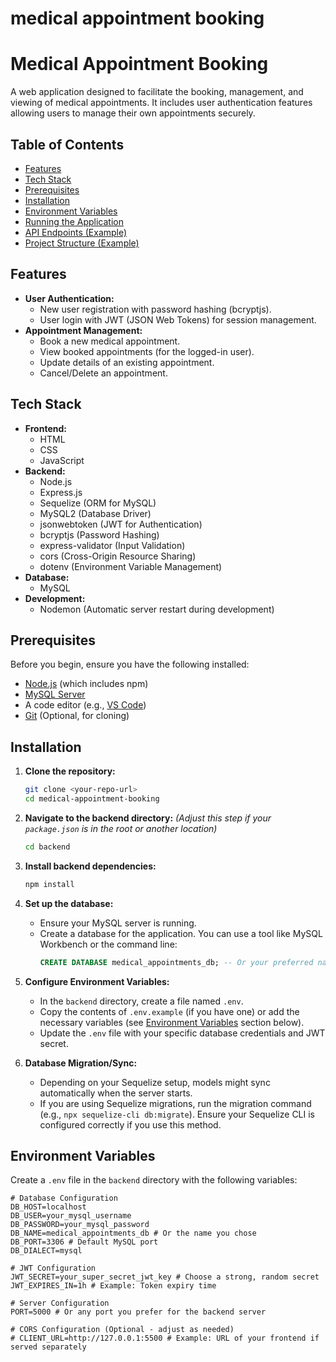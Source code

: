 # medical appointment booking


# Medical Appointment Booking

A web application designed to facilitate the booking, management, and viewing of medical appointments. It includes user authentication features allowing users to manage their own appointments securely.

## Table of Contents

*   [Features](#features)
*   [Tech Stack](#tech-stack)
*   [Prerequisites](#prerequisites)
*   [Installation](#installation)
*   [Environment Variables](#environment-variables)
*   [Running the Application](#running-the-application)
*   [API Endpoints (Example)](#api-endpoints-example)
*   [Project Structure (Example)](#project-structure-example)

## Features

*   **User Authentication:**
    *   New user registration with password hashing (bcryptjs).
    *   User login with JWT (JSON Web Tokens) for session management.
*   **Appointment Management:**
    *   Book a new medical appointment.
    *   View booked appointments (for the logged-in user).
    *   Update details of an existing appointment.
    *   Cancel/Delete an appointment.

## Tech Stack

*   **Frontend:**
    *   HTML
    *   CSS
    *   JavaScript
*   **Backend:**
    *   Node.js
    *   Express.js
    *   Sequelize (ORM for MySQL)
    *   MySQL2 (Database Driver)
    *   jsonwebtoken (JWT for Authentication)
    *   bcryptjs (Password Hashing)
    *   express-validator (Input Validation)
    *   cors (Cross-Origin Resource Sharing)
    *   dotenv (Environment Variable Management)
*   **Database:**
    *   MySQL
*   **Development:**
    *   Nodemon (Automatic server restart during development)

## Prerequisites

Before you begin, ensure you have the following installed:

*   [Node.js](https://nodejs.org/) (which includes npm)
*   [MySQL Server](https://dev.mysql.com/downloads/mysql/)
*   A code editor (e.g., [VS Code](https://code.visualstudio.com/))
*   [Git](https://git-scm.com/) (Optional, for cloning)

## Installation

1.  **Clone the repository:**
    ```bash
    git clone <your-repo-url>
    cd medical-appointment-booking
    ```

2.  **Navigate to the backend directory:**
    *(Adjust this step if your `package.json` is in the root or another location)*
    ```bash
    cd backend
    ```

3.  **Install backend dependencies:**
    ```bash
    npm install
    ```

4.  **Set up the database:**
    *   Ensure your MySQL server is running.
    *   Create a database for the application. You can use a tool like MySQL Workbench or the command line:
        ```sql
        CREATE DATABASE medical_appointments_db; -- Or your preferred name
        ```

5.  **Configure Environment Variables:**
    *   In the `backend` directory, create a file named `.env`.
    *   Copy the contents of `.env.example` (if you have one) or add the necessary variables (see [Environment Variables](#environment-variables) section below).
    *   Update the `.env` file with your specific database credentials and JWT secret.

6.  **Database Migration/Sync:**
    *   Depending on your Sequelize setup, models might sync automatically when the server starts.
    *   If you are using Sequelize migrations, run the migration command (e.g., `npx sequelize-cli db:migrate`). Ensure your Sequelize CLI is configured correctly if you use this method.

## Environment Variables

Create a `.env` file in the `backend` directory with the following variables:

```env
# Database Configuration
DB_HOST=localhost
DB_USER=your_mysql_username
DB_PASSWORD=your_mysql_password
DB_NAME=medical_appointments_db # Or the name you chose
DB_PORT=3306 # Default MySQL port
DB_DIALECT=mysql

# JWT Configuration
JWT_SECRET=your_super_secret_jwt_key # Choose a strong, random secret
JWT_EXPIRES_IN=1h # Example: Token expiry time

# Server Configuration
PORT=5000 # Or any port you prefer for the backend server

# CORS Configuration (Optional - adjust as needed)
# CLIENT_URL=http://127.0.0.1:5500 # Example: URL of your frontend if served separately
